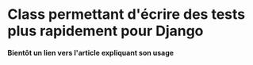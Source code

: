 # Class permettant d'écrire des tests plus rapidement pour Django

**Bientôt un lien vers l'article expliquant son usage**
